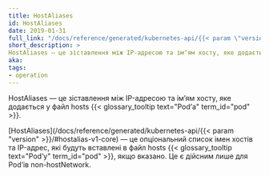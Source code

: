 ```yaml
---
title: HostAliases
id: HostAliases
date: 2019-01-31
full_link: "/docs/reference/generated/kubernetes-api/{{< param \"version\" >}}/#hostalias-v1-core"
short_description: >
HostAliases — це зіставлення між IP-адресою та імʼям хосту, яке додається у файл hosts {{< glossary_tooltip text="Podʼа" term_id="pod" >}}.
aka:
tags:
- operation
---
```

 HostAliases — це зіставлення між IP-адресою та імʼям хосту, яке додається у файл hosts {{< glossary_tooltip text="Podʼа" term_id="pod" >}}.

<!--more-->

[HostAliases](/docs/reference/generated/kubernetes-api/{{< param "version" >}}/#hostalias-v1-core) — це опціональний список імен хостів та IP-адрес, які будуть вставлені в файл hosts {{< glossary_tooltip text="Podʼу" term_id="pod" >}}, якщо вказано. Це є дійсним лише для Podʼів non-hostNetwork.
